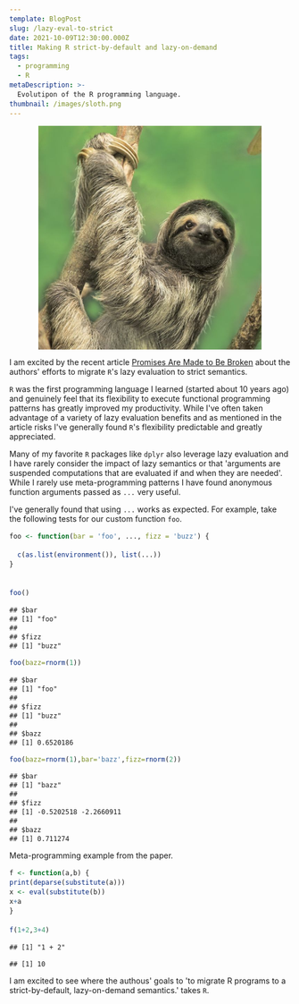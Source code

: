 ```yaml
---
template: BlogPost
slug: /lazy-eval-to-strict
date: 2021-10-09T12:30:00.000Z
title: Making R strict-by-default and lazy-on-demand
tags:
  - programming
  - R
metaDescription: >-
  Evolutipon of the R programming language.
thumbnail: /images/sloth.png
---
```



<p style="text-align:center;"><img src="2021-10-09-lazy-promises-final_files/imgs/sloth.png" width="400" align="center"/></p>

I am excited by the recent article [Promises Are Made to Be Broken](http://aviral.io/static/pdfs/promises-are-made-to-be-broken.pdf) about the authors' efforts to migrate `R`'s lazy evaluation to strict semantics.

`R` was the first programming language I learned (started about 10 years ago) and genuinely feel that its flexibility to execute functional programming patterns has greatly improved my productivity. While I've often taken advantage of a variety of lazy evaluation benefits and as mentioned in the article risks I've generally found `R`'s flexibility predictable and greatly appreciated.

Many of my favorite `R` packages like `dplyr` also leverage lazy evaluation and I have rarely consider the impact of lazy semantics or that 'arguments are suspended computations that are evaluated if
and when they are needed'. While I rarely use meta-programming patterns I have found anonymous function arguments passed as `...` very useful.

I've generally found that using `...` works as expected. For example, take the following tests for our custom function `foo`.

```r
foo <- function(bar = 'foo', ..., fizz = 'buzz') {
  
  c(as.list(environment()), list(...))
}


foo()
```

```
## $bar
## [1] "foo"
## 
## $fizz
## [1] "buzz"
```


```r
foo(bazz=rnorm(1))
```

```
## $bar
## [1] "foo"
## 
## $fizz
## [1] "buzz"
## 
## $bazz
## [1] 0.6520186
```


```r
foo(bazz=rnorm(1),bar='bazz',fizz=rnorm(2))
```

```
## $bar
## [1] "bazz"
## 
## $fizz
## [1] -0.5202518 -2.2660911
## 
## $bazz
## [1] 0.711274
```

Meta-programming example from the paper.

```r
f <- function(a,b) {
print(deparse(substitute(a)))
x <- eval(substitute(b))
x+a
}

f(1+2,3+4)
```

```
## [1] "1 + 2"
```

```
## [1] 10
```

I am excited to see where the authous' goals to 'to migrate R
programs to a strict-by-default, lazy-on-demand semantics.' takes `R`.

